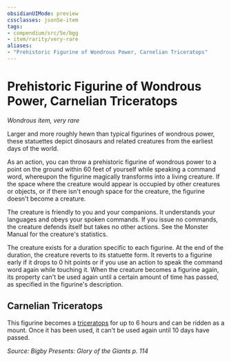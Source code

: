 ```yaml
---
obsidianUIMode: preview
cssclasses: json5e-item
tags:
- compendium/src/5e/bgg
- item/rarity/very-rare
aliases: 
- "Prehistoric Figurine of Wondrous Power, Carnelian Triceratops"
---
```

# Prehistoric Figurine of Wondrous Power, Carnelian Triceratops
*Wondrous item, very rare*  


Larger and more roughly hewn than typical figurines of wondrous power, these statuettes depict dinosaurs and related creatures from the earliest days of the world.

As an action, you can throw a prehistoric figurine of wondrous power to a point on the ground within 60 feet of yourself while speaking a command word, whereupon the figurine magically transforms into a living creature. If the space where the creature would appear is occupied by other creatures or objects, or if there isn't enough space for the creature, the figurine doesn't become a creature.

The creature is friendly to you and your companions. It understands your languages and obeys your spoken commands. If you issue no commands, the creature defends itself but takes no other actions. See the Monster Manual for the creature's statistics.

The creature exists for a duration specific to each figurine. At the end of the duration, the creature reverts to its statuette form. It reverts to a figurine early if it drops to 0 hit points or if you use an action to speak the command word again while touching it. When the creature becomes a figurine again, its property can't be used again until a certain amount of time has passed, as specified in the figurine's description.

## Carnelian Triceratops

This figurine becomes a [triceratops](2-Mechanics/CLI/bestiary/beast/triceratops.md) for up to 6 hours and can be ridden as a mount. Once it has been used, it can't be used again until 10 days have passed.

*Source: Bigby Presents: Glory of the Giants p. 114*